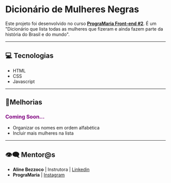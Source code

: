 # Dicionário de Mulheres Negras

Este projeto foi desenvolvido no curso **[PrograMaria Front-end #2](https://www.programaria.org/curso-online-euprogramo-fe2/?vgo_ee=STGmLpwhjTcDJEZ1Obup4xwUnRnlmwiuCIJkd9A7F3A%3D)**. É um "Dicionário que lista todas as mulheres que fizeram e ainda fazem parte da história do Brasil e do mundo".



________

## 💻 Tecnologias

- HTML
- CSS
- Javascript

___

## 🧩Melhorias 

<h3 style="color: purple">Coming Soon...</h3>

- Organizar os nomes em ordem alfabética
- Incluir mais mulheres na lista

_____

## 👁‍🗨 Mentor@s

- **Aline Bezzoco** | Instrutora | [Linkedin](https://www.linkedin.com/in/bezzocoaline/)
- **PrograMaria** | [Instagram](https://www.instagram.com/programaria/)

